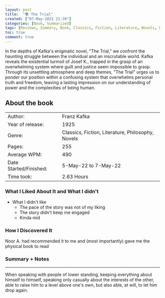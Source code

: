 ```yaml
---
layout: post
title:  "📚 The Trial"
created: ["07-May-2022 21:39"]
categories: [Book, Summarized]
tags: [Reviews, Summary, Book, Classics, Fiction, Literature, Novels, Philosophy]
toc: true
comment: true
---
```


In the depths of Kafka's enigmatic novel, "The Trial," we confront the haunting struggle between the individual and an inscrutable world. Kafka reveals the existential turmoil of Josef K., trapped in the grasp of an overwhelming system where guilt and justice seem impossible to grasp. Through its unsettling atmosphere and deep themes, "The Trial" urges us to ponder our position within a confusing system that overwhelms personal truth and freedom, leaving a lasting impression on our understanding of power and the complexities of being human.

## About the book

|                       |                                                       |
| :---------------------- | :------------------------------------------------------ |
| Author:                | Franz Kafka                                            |
| Year of release:       | 1925                                               |
| Genre:                 | Classics, Fiction, Literature, Philosophy, Novels |
| Pages:                 | 255                                                    |
| Average WPM:           | 490                                                    |
| Date Started/Finished: | 5-May-22 to 7-May-22                                   |
| Time took:             | 2.63 Hours                                             |

### What I Liked About It and What I didn't
- What I didn't like
	- The pace of the story was not of my liking
	- The story didn't keep me engaged
	- Kinda mid

### How I Discovered It
Noor A. had recommended it to me and (most importantly) gave me the physical book to read

### Summary + Notes
---
When speaking with people of lower standing, keeping everything about himself to himself, speaking only casually about the interests of the other, able to raise him to a level above one's own, but also able, at will, to let him drop again.